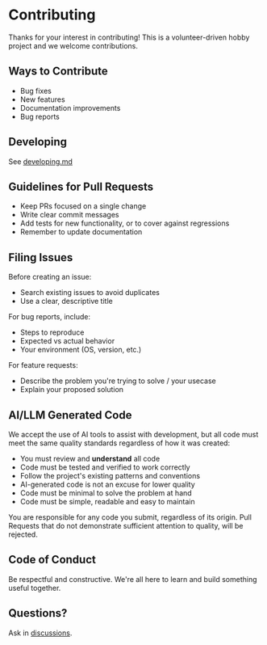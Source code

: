 
# Contributing

Thanks for your interest in contributing!
This is a volunteer-driven hobby project and we welcome contributions.

## Ways to Contribute

- Bug fixes
- New features
- Documentation improvements
- Bug reports

## Developing

See [developing.md](https://github.com/emlearn/emlearn-micropython/blob/master/docs/developing.md)

## Guidelines for Pull Requests

- Keep PRs focused on a single change
- Write clear commit messages
- Add tests for new functionality, or to cover against regressions
- Remember to update documentation

## Filing Issues

Before creating an issue:
- Search existing issues to avoid duplicates
- Use a clear, descriptive title

For bug reports, include:
- Steps to reproduce
- Expected vs actual behavior
- Your environment (OS, version, etc.)

For feature requests:
- Describe the problem you're trying to solve / your usecase
- Explain your proposed solution

## AI/LLM Generated Code

We accept the use of AI tools to assist with development,
but all code must meet the same quality standards regardless of how it was created:

- You must review and **understand** all code
- Code must be tested and verified to work correctly
- Follow the project's existing patterns and conventions
- AI-generated code is not an excuse for lower quality
- Code must be minimal to solve the problem at hand
- Code must be simple, readable and easy to maintain

You are responsible for any code you submit, regardless of its origin.
Pull Requests that do not demonstrate sufficient attention to quality,
will be rejected.

## Code of Conduct

Be respectful and constructive.
We're all here to learn and build something useful together.

## Questions?

Ask in [discussions](https://github.com/emlearn/emlearn-micropython/discussions).
